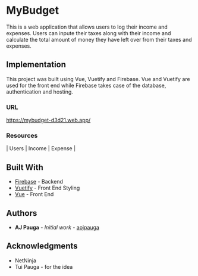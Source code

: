 # MyBudget

This is a web application that allows users to log their income and expenses. Users can inpute their taxes along with their income and calculate the total amount of money they have left over from their taxes and expenses.

## Implementation

This project was built using Vue, Vuetify and Firebase. Vue and Vuetify are used for the front end while Firebase takes case of the database, authentication and hosting.

### URL

https://mybudget-d3d21.web.app/

### Resources

| Users | Income | Expense |

## Built With

- [Firebase](https://firebase.google.com/) - Backend
- [Vuetify](https://vuetifyjs.com/en/) - Front End Styling
- [Vue](https://vuejs.org/) - Front End

## Authors

- **AJ Pauga** - _Initial work_ - [aojpauga](https://github.com/aojpauga)

## Acknowledgments

- NetNinja
- Tui Pauga - for the idea
